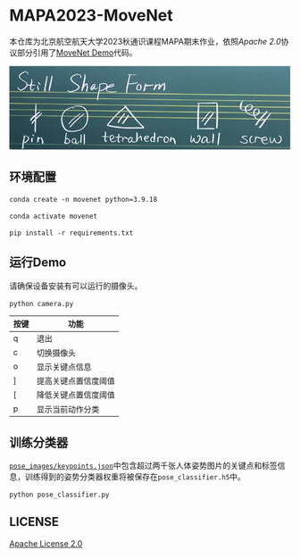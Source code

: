 # MAPA2023-MoveNet

本仓库为北京航空航天大学2023秋通识课程MAPA期末作业，依照*Apache 2.0*协议部分引用了[MoveNet Demo](https://github.com/tensorflow/docs/blob/master/site/en/hub/tutorials/movenet.ipynb)代码。

![Still Shape Form](https://github.com/NightingaleCen/MAPA2023-MoveNet/blob/main/Still%20Shape%20Form.png)

## 环境配置

```shell
conda create -n movenet python=3.9.18
```

```shell
conda activate movenet
```

```shell
pip install -r requirements.txt
```

## 运行Demo

请确保设备安装有可以运行的摄像头。

```
python camera.py
```

| 按键 | 功能                 |
| ---- | -------------------- |
| q    | 退出                 |
| c    | 切换摄像头           |
| o    | 显示关键点信息       |
| ]    | 提高关键点置信度阈值 |
| [    | 降低关键点置信度阈值 |
| p    | 显示当前动作分类     |

## 训练分类器

[`pose_images/keypoints.json`](pose_images/keypoints.json)中包含超过两千张人体姿势图片的关键点和标签信息，训练得到的姿势分类器权重将被保存在`pose_classifier.h5`中。

```shell
python pose_classifier.py
```

## LICENSE

[Apache License 2.0](https://opensource.org/licenses/Apache-2.0)
